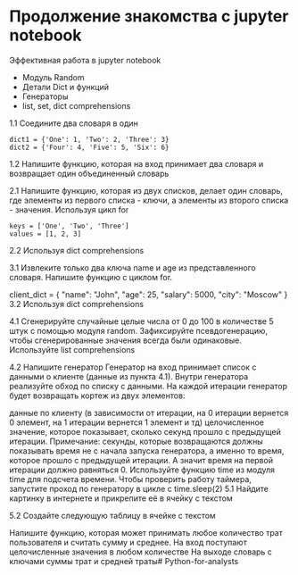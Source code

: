 # Продолжение знакомства с jupyter notebook

Эффективная работа в jupyter notebook
* Модуль Random
* Детали Dict и функций
* Генераторы
* list, set, dict comprehensions

1.1 Соедините два словаря в один

```
dict1 = {'One': 1, 'Two': 2, 'Three': 3}
dict2 = {'Four': 4, 'Five': 5, 'Six': 6}
```
1.2 Напишите функцию, которая на вход принимает два словаря и возвращает один объединенный словарь

2.1 Напишите функцию, которая из двух списков, делает один словарь, где элементы из первого списка - ключи, а элементы из второго списка - значения. Используя цикл for

```
keys = ['One', 'Two', 'Three']
values = [1, 2, 3]
```
2.2 Используя dict comprehensions

3.1 Извлеките только два ключа name и age из представленного словаря. Напишите функцию с циклом for.

client_dict = {
    "name": "John",
    "age": 25,
    "salary": 5000,
    "city": "Moscow"
}
3.2 Используя dict comprehensions

4.1 Сгенерируйте случайные целые числа от 0 до 100 в количестве 5 штук с помощью модуля random. Зафиксируйте псевдогенерацию, чтобы сгенерированные значения всегда были одинаковые. Используйте list comprehensions

4.2 Напишите генератор Генератор на вход принимает список с данными о клиенте (данные из пункта 4.1). Внутри генератора реализуйте обход по списку с данными. На каждой итерации генератор будет возвращать кортеж из двух элементов:

данные по клиенту (в зависимости от итерации, на 0 итерации вернется 0 элемент, на 1 итерации вернется 1 элемент и тд)
целочисленное значение, которое показывает, сколько секунд прошло с предыдущей итерации.
Примечание: секунды, которые возвращаются должны показывать время не с начала запуска генератора, а именно то время, которое прошло с предыдущей итерации. А значит время на первой итерации должно равняться 0. Используйте функцию time из модуля time для подсчета времени. Чтобы проверить работу таймера, запустите проход по генератору в цикле с time.sleep(2)
5.1 Найдите картинку в интернете и прикрепите её в ячейку с текстом

5.2 Создайте следующую таблицу в ячейке с текстом



Напишите функцию, которая может принимать любое количество трат пользователя и считать сумму и среднее. На вход поступают целочисленные значения в любом количестве На выходе словарь с ключами суммы трат и средней траты# Python-for-analysts
